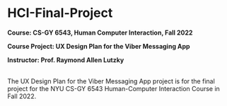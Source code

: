 # HCI-Final-Project

**Course: CS-GY 6543, Human Computer Interaction, Fall 2022**

**Course Project:  UX Design Plan for the Viber Messaging App**

**Instructor: Prof. Raymond Allen Lutzky**
<br /><br />

The UX Design Plan for the Viber Messaging App project is for the final project for the NYU CS-GY 6543 Human-Computer Interaction Course in Fall 2022.
